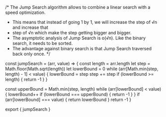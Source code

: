 /* The Jump Search algorithm allows to combine a linear search with a speed optimization.
  * This means that instead of going 1 by 1, we will increase the step of √n and increase that
  * step of √n which make the step getting bigger and bigger.
  * The asymptotic analysis of Jump Search is o(√n). Like the binary search, it needs to be sorted.
  * The advantage against binary search is that Jump Search traversed back only once.
 */

const jumpSearch = (arr, value) => {
  const length = arr.length
  let step = Math.floor(Math.sqrt(length))
  let lowerBound = 0
  while (arr[Math.min(step, length) - 1] < value) {
    lowerBound = step
    step += step
    if (lowerBound >= length) {
      return -1
    }
  }

  const upperBound = Math.min(step, length)
  while (arr[lowerBound] < value) {
    lowerBound++
    if (lowerBound === upperBound) {
      return -1
    }
  }
  if (arr[lowerBound] === value) {
    return lowerBound
  }
  return -1
}

export { jumpSearch }

